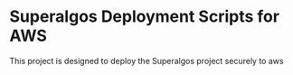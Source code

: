 # Superalgos Deployment Scripts for AWS

This project is designed to deploy the Superalgos project securely to aws

